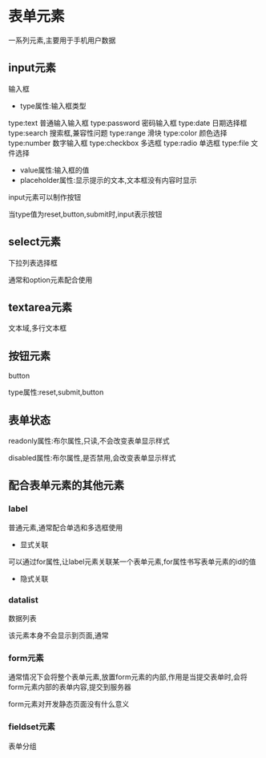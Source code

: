 # 表单元素

一系列元素,主要用于手机用户数据

## input元素

输入框

- type属性:输入框类型

type:text 普通输入输入框
type:password 密码输入框
type:date 日期选择框
type:search 搜索框,兼容性问题
type:range 滑块
type:color 颜色选择
type:number 数字输入框
type:checkbox 多选框
type:radio 单选框
type:file 文件选择

- value属性:输入框的值
- placeholder属性:显示提示的文本,文本框没有内容时显示

input元素可以制作按钮

当type值为reset,button,submit时,input表示按钮

## select元素

下拉列表选择框

通常和option元素配合使用

## textarea元素

文本域,多行文本框

## 按钮元素

button

type属性:reset,submit,button


## 表单状态

readonly属性:布尔属性,只读,不会改变表单显示样式

disabled属性:布尔属性,是否禁用,会改变表单显示样式

## 配合表单元素的其他元素

### label

普通元素,通常配合单选和多选框使用

- 显式关联

可以通过for属性,让label元素关联某一个表单元素,for属性书写表单元素的id的值

- 隐式关联

### datalist

数据列表

该元素本身不会显示到页面,通常

### form元素

通常情况下会将整个表单元素,放置form元素的内部,作用是当提交表单时,会将form元素内部的表单内容,提交到服务器

form元素对开发静态页面没有什么意义

### fieldset元素

表单分组